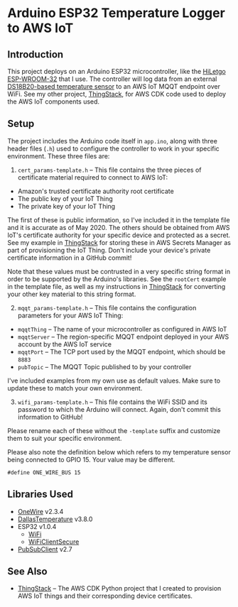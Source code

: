 # Arduino ESP32 Temperature Logger to AWS IoT

## Introduction

This project deploys on an Arduino ESP32 microcontroller, like the [HiLetgo ESP-WROOM-32](https://www.amazon.com/dp/B01MY8U394/ref=cm_sw_em_r_mt_dp_U_kmShDbWT4C6YH) that I use. The controller will log data from an external [DS18B20-based temperature sensor](https://www.amazon.com/dp/B01MY8U394/ref=cm_sw_em_r_mt_dp_U_kmShDbWT4C6YH) to an AWS IoT MQQT endpoint over WiFi. See my other project, [ThingStack](https://github.com/edsw/ThingStack), for AWS CDK code used to deploy the AWS IoT components used.

## Setup

The project includes the Arduino code itself in `app.ino`, along with three header files (`.h`) used to configure the controller to work in your specific environment. These three files are:

1. `cert_params-template.h` – This file contains the three pieces of certificate material required to connect to AWS IoT:
  * Amazon's trusted certificate authority root certificate
  * The public key of your IoT Thing
  * The private key of your IoT Thing

  The first of these is public information, so I've included it in the template file and it is accurate as of May 2020. The others should be obtained from AWS IoT's certificate authority for your specific device and protected as a secret. See my example in [ThingStack](https://github.com/edsw/ThingStack) for storing these in AWS Secrets Manager as part of provisioning the IoT Thing. Don't include your device's private certificate information in a GitHub commit!

  Note that these values must be contrusted in a very specific string format in order to be supported by the Arduino's libraries. See the `rootCert` example in the template file, as well as my instructions in [ThingStack](https://github.com/edsw/ThingStack) for converting your other key material to this string format.

2. `mqqt_params-template.h` – This file contains the configuration parameters for your AWS IoT Thing:
  * `mqqtThing` – The name of your microcontroller as configured in AWS IoT
  * `mqqtServer` – The region-specific MQQT endpoint deployed in your AWS account by the AWS IoT service
  * `mqqtPort` – The TCP port used by the MQQT endpoint, which should be `8883`
  * `pubTopic` – The MQQT Topic published to by your controller

  I've included examples from my own use as default values. Make sure to update these to match your own environment.

3. `wifi_params-template.h` – This file contains the WiFi SSID and its password to which the Arduino will connect. Again, don't commit this information to GitHub!

Please rename each of these without the `-template` suffix and customize them to suit your specific environment.

Please also note the definition below which refers to my temperature sensor being connected to GPIO 15. Your value may be different.

```
#define ONE_WIRE_BUS 15
```

## Libraries Used

* [OneWire](https://www.pjrc.com/teensy/td_libs_OneWire.html) v2.3.4
* [DallasTemperature](https://github.com/milesburton/Arduino-Temperature-Control-Library) v3.8.0
* ESP32 v1.0.4
  * [WiFi](https://github.com/espressif/arduino-esp32/tree/master/libraries/WiFi)
  * [WiFiClientSecure](https://github.com/espressif/arduino-esp32/tree/master/libraries/WiFiClientSecure)
* [PubSubClient](https://github.com/knolleary/pubsubclient) v2.7

## See Also

* [ThingStack](https://github.com/edsw/ThingStack) – The AWS CDK Python project that I created to provision AWS IoT things and their corresponding device certificates.